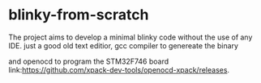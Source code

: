 # blinky-from-scratch

The project aims to develop a minimal blinky code without the use of any IDE. just a good old text editior, gcc compiler to genereate the binary

and openocd to program the STM32F746 board link:https://github.com/xpack-dev-tools/openocd-xpack/releases.

